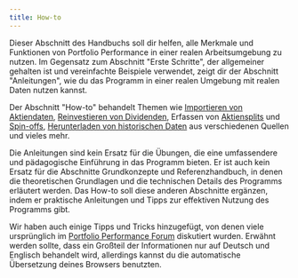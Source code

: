 ```yaml
---
title: How-to
---
```





Dieser Abschnitt des Handbuchs soll dir helfen, alle Merkmale und Funktionen von Portfolio Performance in einer realen Arbeitsumgebung zu nutzen.  Im Gegensatz zum Abschnitt "Erste Schritte", der allgemeiner gehalten ist und vereinfachte Beispiele verwendet, zeigt dir der Abschnitt "Anleitungen", wie du das Programm in einer realen Umgebung mit realen Daten nutzen kannst.

Der Abschnitt "How-to" behandelt Themen wie [Importieren von Aktiendaten](./reference/file/import.md), [Reinvestieren von Dividenden](./handling-choice-dividend.md), Erfassen von [Aktiensplits](./recording-stock-split.md) und [Spin-offs](./recording-spin-off.md), [Herunterladen von historischen Daten](./downloading-historical-prices/index.md) aus verschiedenen Quellen und vieles mehr.

Die Anleitungen sind kein Ersatz für die Übungen, die eine umfassendere und pädagogische Einführung in das Programm bieten. Er ist auch kein Ersatz für die Abschnitte Grundkonzepte und Referenzhandbuch, in denen die theoretischen Grundlagen und die technischen Details des Programms erläutert werden. Das How-to  soll diese anderen Abschnitte ergänzen, indem er praktische Anleitungen und Tipps zur effektiven Nutzung des Programms gibt.


Wir haben auch einige Tipps und Tricks hinzugefügt, von denen viele ursprünglich im [Portfolio Performance Forum](https://forum.portfolio-performance.info) diskutiert wurden. Erwähnt werden sollte, dass ein Großteil der Informationen nur auf Deutsch und Englisch behandelt wird, allerdings kannst du die automatische Übersetzung deines Browsers benutzten.

